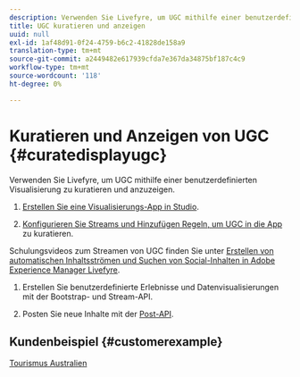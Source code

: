 ```yaml
---
description: Verwenden Sie Livefyre, um UGC mithilfe einer benutzerdefinierten Visualisierung zu kuratieren und anzuzeigen.
title: UGC kuratieren und anzeigen
uuid: null
exl-id: 1af48d91-0f24-4759-b6c2-41828de158a9
translation-type: tm+mt
source-git-commit: a2449482e617939cfda7e367da34875bf187c4c9
workflow-type: tm+mt
source-wordcount: '118'
ht-degree: 0%

---
```


# Kuratieren und Anzeigen von UGC {#curatedisplayugc}

Verwenden Sie Livefyre, um UGC mithilfe einer benutzerdefinierten Visualisierung zu kuratieren und anzuzeigen.

1. [Erstellen Sie eine Visualisierungs-App in Studio](/help/using/c-about-apps/c-create-an-app.md).

1. [Konfigurieren Sie Streams und Hinzufügen Regeln, um UGC in die App](/help/using/c-streams/c-streams.md) zu kuratieren.

Schulungsvideos zum Streamen von UGC finden Sie unter [Erstellen von automatischen Inhaltsströmen und Suchen von Social-Inhalten in Adobe Experience Manager Livefyre](https://helpx.adobe.com/experience-manager/tutorials.html).

1. Erstellen Sie benutzerdefinierte Erlebnisse und Datenvisualisierungen mit der Bootstrap- und Stream-API.

1. Posten Sie neue Inhalte mit der [Post-API](https://api.livefyre.com/docs/apis/by-category/collection-content#operation=urn:livefyre:apis:quill:operations:api:v3.0:collection:post:method=post).

## Kundenbeispiel {#customerexample}

[Tourismus Australien](https://www.australia.com/en-us)
